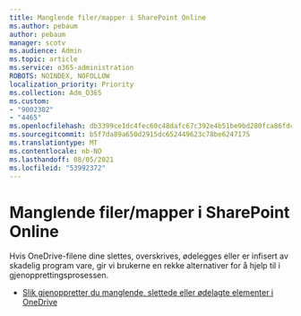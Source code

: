 ```yaml
---
title: Manglende filer/mapper i SharePoint Online
ms.author: pebaum
author: pebaum
manager: scotv
ms.audience: Admin
ms.topic: article
ms.service: o365-administration
ROBOTS: NOINDEX, NOFOLLOW
localization_priority: Priority
ms.collection: Adm_O365
ms.custom:
- "9002302"
- "4465"
ms.openlocfilehash: db3399ce1dc4fec60c48dafc67c392e4b51be9bd280fca86fdc3ef3b56ed1c6e
ms.sourcegitcommit: b5f7da89a650d2915dc652449623c78be6247175
ms.translationtype: MT
ms.contentlocale: nb-NO
ms.lasthandoff: 08/05/2021
ms.locfileid: "53992372"
---
```

# <a name="missing-filesfolders-in-sharepoint-online"></a>Manglende filer/mapper i SharePoint Online

Hvis OneDrive-filene dine slettes, overskrives, ødelegges eller er infisert av skadelig program vare, gir vi brukerne en rekke alternativer for å hjelp til i gjenopprettingsprosessen.

- [Slik gjenoppretter du manglende, slettede eller ødelagte elementer i OneDrive](https://go.microsoft.com/fwlink/?linkid=2125166)
